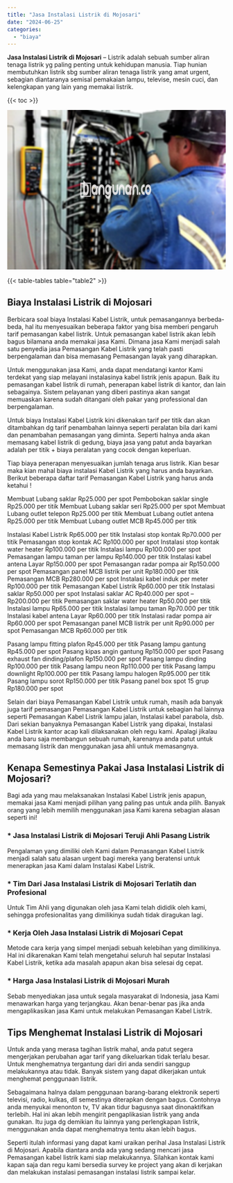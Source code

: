 ```yaml
---
title: "Jasa Instalasi Listrik di Mojosari"
date: "2024-06-25"
categories: 
  - "biaya"
---
```


**Jasa Instalasi Listrik di Mojosari** – Listrik adalah sebuah sumber aliran tenaga listrik yg paling penting untuk kehidupan manusia. Tiap hunian membutuhkan listrik sbg sumber aliran tenaga listrik yang amat urgent, sebagian diantaranya semisal pemakaian lampu, televise, mesin cuci, dan kelengkapan yang lain yang memakai listrik.

{{< toc >}}

![Jasa Instalasi Listrik di Mojosari](/images/instalasi-listrik-murah24.png)

{{< table-tables table="table2" >}}

## Biaya Instalasi Listrik di Mojosari

Berbicara soal biaya Instalasi Kabel Listrik, untuk pemasangannya berbeda-beda, hal itu menyesuaikan beberapa faktor yang bisa memberi pengaruh tarif pemasangan kabel listrik. Untuk pemasangan kabel listrik akan lebih bagus bilamana anda memakai jasa Kami. Dimana jasa Kami menjadi salah satu penyedia jasa Pemasangan Kabel Listrik yang telah pasti berpengalaman dan bisa memasang Pemasangan layak yang diharapkan.

Untuk menggunakan jasa Kami, anda dapat mendatangi kantor Kami terdekat yang siap melayani instalasinya kabel listrik jenis apapun. Baik itu pemasangan kabel listrik di rumah, penerapan kabel listrik di kantor, dan lain sebagainya. Sistem pelayanan yang diberi pastinya akan sangat memuaskan karena sudah ditangani oleh pakar yang professional dan berpengalaman.

Untuk biaya Instalasi Kabel Listrik kini dikenakan tarif per titik dan akan ditambahkan dg tarif penambahan lainnya seperti peralatan bila dari kami dan penambahan pemasangan yang diminta. Seperti halnya anda akan memasang kabel listrik di gedung, biaya jasa yang patut anda bayarkan adalah per titik + biaya peralatan yang cocok dengan keperluan.

Tiap biaya penerapan menyesuaikan jumlah tenaga arus listrik. Kian besar maka kian mahal biaya instalasi Kabel Listrik yang harus anda bayarkan. Berikut beberapa daftar tarif Pemasangan Kabel Listrik yang harus anda ketahui !

Membuat Lubang saklar Rp25.000 per spot Pembobokan saklar single Rp25.000 per titik Membuat Lubang saklar seri Rp25.000 per spot Membuat Lubang outlet telepon Rp25.000 per titik Membuat Lubang outlet antena Rp25.000 per titik Membuat Lubang outlet MCB Rp45.000 per titik

Instalasi Kabel Listrik Rp65.000 per titik Instalasi stop kontak Rp70.000 per titik Pemasangan stop kontak AC Rp100.000 per spot Instalasi stop kontak water heater Rp100.000 per titik Instalasi lampu Rp100.000 per spot Pemasangan lampu taman per lampu Rp140.000 per titik Instalasi kabel antena Layar Rp150.000 per spot Pemasangan radar pompa air Rp150.000 per spot Pemasangan panel MCB listrik per unit Rp180.000 per titik Pemasangan MCB Rp280.000 per spot Instalasi kabel induk per meter Rp100.000 per titik Pemasangan Kabel Listrik Rp60.000 per titik Instalasi saklar Rp50.000 per spot Instalasi saklar AC Rp40.000 per spot – Rp200.000 per titik Pemasangan saklar water heater Rp50.000 per titik Instalasi lampu Rp65.000 per titik Instalasi lampu taman Rp70.000 per titik Instalasi kabel antena Layar Rp60.000 per titik Instalasi radar pompa air Rp60.000 per spot Pemasangan panel MCB listrik per unit Rp90.000 per spot Pemasangan MCB Rp60.000 per titik

Pasang lampu fitting plafon Rp45.000 per titik Pasang lampu gantung Rp45.000 per spot Pasang kipas angin gantung Rp150.000 per spot Pasang exhaust fan dinding/plafon Rp150.000 per spot Pasang lampu dinding Rp100.000 per titik Pasang lampu neon Rp110.000 per titik Pasang lampu downlight Rp100.000 per titik Pasang lampu halogen Rp95.000 per titik Pasang lampu sorot Rp150.000 per titik Pasang panel box spot 15 grup Rp180.000 per spot

Selain dari biaya Pemasangan Kabel Listrik untuk rumah, masih ada banyak juga tarif pemasangan Pemasangan Kabel Listrik untuk sebagian hal lainnya seperti Pemasangan Kabel Listrik lampu jalan, Instalasi kabel parabola, dsb. Dari sekian banyaknya Pemasangan Kabel Listrik yang dipakai, Instalasi Kabel Listrik kantor acap kali dilaksanakan oleh regu kami. Apalagi jikalau anda baru saja membangun sebuah rumah, karenanya anda patut untuk memasang listrik dan menggunakan jasa ahli untuk memasangnya.

## Kenapa Semestinya Pakai Jasa Instalasi Listrik di Mojosari?

Bagi ada yang mau melaksanakan Instalasi Kabel Listrik jenis apapun, memakai jasa Kami menjadi pilihan yang paling pas untuk anda pilih. Banyak orang yang lebih memilih menggunakan jasa Kami karena sebagian alasan seperti ini!

### \* Jasa Instalasi Listrik di Mojosari Teruji Ahli Pasang Listrik

Pengalaman yang dimiliki oleh Kami dalam Pemasangan Kabel Listrik menjadi salah satu alasan urgent bagi mereka yang beratensi untuk menerapkan jasa Kami dalam Instalasi Kabel Listrik.

### \* Tim Dari Jasa Instalasi Listrik di Mojosari Terlatih dan Profesional

Untuk Tim Ahli yang digunakan oleh jasa Kami telah dididik oleh kami, sehingga profesionalitas yang dimilikinya sudah tidak diragukan lagi.

### \* Kerja Oleh Jasa Instalasi Listrik di Mojosari Cepat

Metode cara kerja yang simpel menjadi sebuah kelebihan yang dimilikinya. Hal ini dikarenakan Kami telah mengetahui seluruh hal seputar Instalasi Kabel Listrik, ketika ada masalah apapun akan bisa selesai dg cepat.

### \* Harga Jasa Instalasi Listrik di Mojosari Murah

Sebab menyediakan jasa untuk segala masyarakat di Indonesia, jasa Kami menawarkan harga yang terjangkau. Akan benar-benar pas jika anda mengaplikasikan jasa Kami untuk melakukan Pemasangan Kabel Listrik.

## Tips Menghemat Instalasi Listrik di Mojosari


Untuk anda yang merasa tagihan listrik mahal, anda patut segera mengerjakan perubahan agar tarif yang dikeluarkan tidak terlalu besar. Untuk menghematnya tergantung dari diri anda sendiri sanggup melakukannya atau tidak. Banyak sistem yang dapat dikerjakan untuk menghemat penggunaan listrik.

Sebagaimana halnya dalam penggunaan barang-barang elektronik seperti televisi, radio, kulkas, dll semestinya diterapkan dengan bagus. Contohnya anda menyukai menonton tv, TV akan tidur bagusnya saat dinonaktifkan terlebih. Hal ini akan lebih mengirit pengaplikasian listrik yang anda gunakan. Itu juga dg demikian itu lainnya yang perlengkapan listrik, menggunakan anda dapat menghematnya tentu akan lebih bagus.

Seperti itulah informasi yang dapat kami uraikan perihal Jasa Instalasi Listrik di Mojosari. Apabila diantara anda ada yang sedang mencari jasa Pemasangan kabel listrik kami siap melakukannya. Silahkan kontak kami kapan saja dan regu kami bersedia survey ke project yang akan di kerjakan dan melakukan instalasi pemasangan instalasi listrik sampai kelar.

